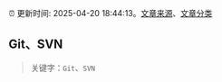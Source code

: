 :alarm_clock: 更新时间: 2025-04-20 18:44:13。[文章来源](/README.md)、[文章分类](/TAGS.md)

## Git、SVN


> 关键字：`Git`、`SVN`



